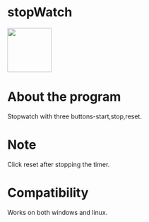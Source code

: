 # stopWatch

<img src="https://cdn.jsdelivr.net/gh/devicons/devicon/icons/python/python-original-wordmark.svg" width="100" height="100"/>

# About the program

Stopwatch with three buttons-start,stop,reset.

# Note

Click reset after stopping the timer.

# Compatibility

Works on both windows and linux.
